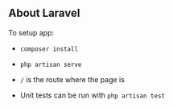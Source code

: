 ## About Laravel

To setup app:
- `composer install`
- `php artisan serve`
- `/` is the route where the page is

- Unit tests can be run with `php artisan test`

